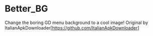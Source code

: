 # Better_BG
Change the boring GD menu background to a cool image! Original by ItalianApkDownloader[https://github.com/ItalianApkDownloader]
